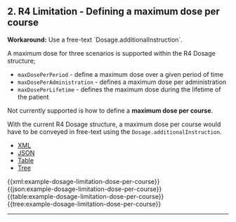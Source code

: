 ## 2. R4 Limitation - Defining a maximum dose per course

<div class="nhsd-a-box nhsd-a-box--bg-light-blue nhsd-!t-margin-bottom-6 nhsd-t-body">
    <strong>Workaround:</strong> Use a free-text `Dosage.additionalInstruction`.
</div>


A maximum dose for three scenarios is supported within the R4 Dosage structure;

- `maxDosePerPeriod` - define a maximum dose over a given period of time
- `maxDosePerAdministration` - defines a maximum dose per administration
- `maxDosePerLifetime` - defines the maximum dose during the lifetime of the patient

Not currently supported is how to define a **maximum dose per course**.

With the current R4 Dosage structure, a maximum dose per course would have to be conveyed in free-text using the `Dosage.additionalInstruction`.

<!--// start of code snippet -->
<div>
    <ul class="nav nav-tabs" role="tablist">
      <li role="presentation" class="active">
        <a href="#xml-2" aria-controls="xml" role="tab" data-toggle="tab">XML</a>
      </li>
      <li role="presentation">
        <a href="#json-2" aria-controls="json" role="tab" data-toggle="tab">JSON</a>
      </li>
        <li role="presentation">
        <a href="#table-2" aria-controls="table" role="tab" data-toggle="tab">Table</a>
      </li>
      <li role="presentation">
        <a href="#tree-2" aria-controls="tree" role="tab" data-toggle="tab">Tree</a>
      </li>
  </ul>

  <!-- Tab panes -->
  <div class="tab-content snippet">
      <div role="tabpanel" class="tab-pane active" id="xml-2">
        {{xml:example-dosage-limitation-dose-per-course}}
      </div>
    <div role="tabpanel" class="tab-pane" id="json-2">
      {{json:example-dosage-limitation-dose-per-course}}
    </div>
    <div role="tabpanel" class="tab-pane" id="table-2">
      {{table:example-dosage-limitation-dose-per-course}}
    </div>
    <div role="tabpanel" class="tab-pane" id="tree-2">
      {{tree:example-dosage-limitation-dose-per-course}}
    </div>
  </div>
</div>
<!--// end of code snippet -->

---